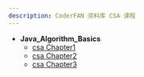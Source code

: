 ```yaml
---
description: CoderFAN 资料库 CSA 课程
---
```


* **Java_Algorithm_Basics**
    * [csa Chapter1](/ap/csa/Java_Algorithm_Basics/ch01.md)
    * [csa Chapter2](/ap/csa/Java_Algorithm_Basics/ch02.md)
    * [csa Chapter3](/ap/csa/Java_Algorithm_Basics/ch03.md)

